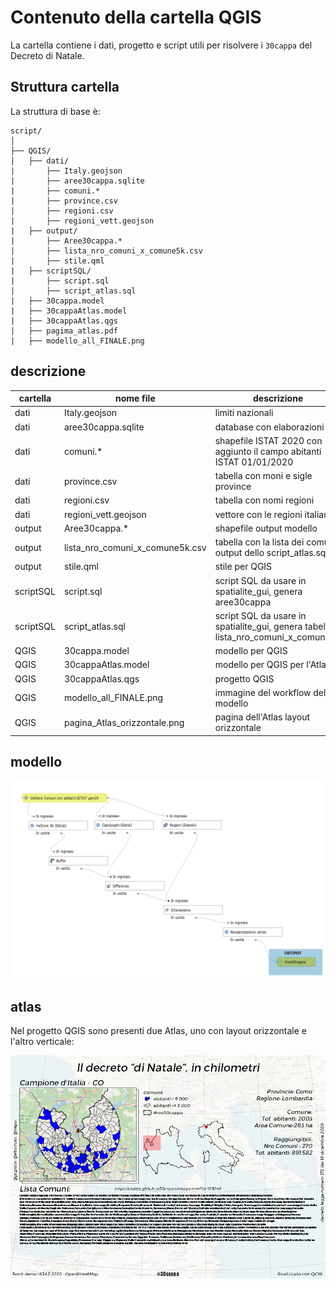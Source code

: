 # Contenuto della cartella QGIS

La cartella contiene i dati, progetto e script utili per risolvere i `30cappa` del Decreto di Natale.

## Struttura cartella

La struttura di base è:

```
script/
│
├── QGIS/
│   ├── dati/
|       ├── Italy.geojson
|       ├── aree30cappa.sqlite
|       ├── comuni.*
|       ├── province.csv
|       ├── regioni.csv
|       ├── regioni_vett.geojson
|   ├── output/
|       ├── Aree30cappa.*
|       ├── lista_nro_comuni_x_comune5k.csv
|       ├── stile.qml
|   ├── scriptSQL/
|       ├── script.sql
|       ├── script_atlas.sql
|   ├── 30cappa.model
|   ├── 30cappaAtlas.model
|   ├── 30cappaAtlas.qgs
|   ├── pagima_atlas.pdf
|   ├── modello_all_FINALE.png

```

## descrizione 

cartella | nome file | descrizione
---------|-----------|-----------
dati     | Italy.geojson | limiti nazionali
dati     | aree30cappa.sqlite | database con elaborazioni
dati     | comuni.* | shapefile ISTAT 2020 con aggiunto il campo abitanti ISTAT 01/01/2020
dati     | province.csv | tabella con moni e sigle province
dati     | regioni.csv | tabella con nomi regioni
dati     | regioni_vett.geojson | vettore con le regioni italiane
output   | Aree30cappa.* | shapefile output modello
output   | lista_nro_comuni_x_comune5k.csv | tabella con la lista dei comuni, output dello script_atlas.sql
output   | stile.qml | stile per QGIS
scriptSQL| script.sql | script SQL da usare in spatialite_gui, genera aree30cappa
scriptSQL| script_atlas.sql | script SQL da usare in spatialite_gui, genera tabella lista_nro_comuni_x_comune5k
QGIS     | 30cappa.model | modello per QGIS
QGIS     | 30cappaAtlas.model | modello per QGIS per l'Atlas
QGIS     | 30cappaAtlas.qgs | progetto QGIS
QGIS     | modello_all_FINALE.png | immagine del workflow del modello
QGIS     | pagina_Atlas_orizzontale.png | pagina dell'Atlas layout orizzontale

## modello

![](modello_all_FINALE.png)

## atlas

Nel progetto QGIS sono presenti due Atlas, uno con layout orizzontale e l'altro verticale:

![](pagina_Atlas_orizzontale.png)